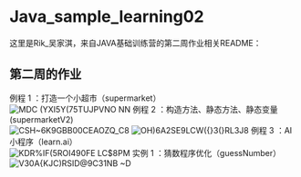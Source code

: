 # Java_sample_learning02
这里是Rik_吴家淇，来自JAVA基础训练营的第二周作业相关README：
## 第二周的作业
例程 1 ：打造一个小超市（supermarket）<br>
![MDC (YXI5Y(75TUJPVNO NN](https://user-images.githubusercontent.com/106880818/173677416-7432eeb8-badf-45d9-82bd-7b870549f057.png)
例程 2 ：构造方法、静态方法、静态变量(supermarketV2)<br>
![CSH~6`K9GBB00CEAO`ZQ_C8](https://user-images.githubusercontent.com/106880818/173677572-13aa6ea1-eb83-4b2f-80f8-9e3a6810edb2.png)
![OH)6A2SE9LCW({}3(}RL3J8](https://user-images.githubusercontent.com/106880818/173677608-c294e201-5576-47d0-8737-26cfbb944531.png)
例程 3 ：AI小程序（learn.ai）<br>
![KDR%IF(5ROI490FE LC$8PM](https://user-images.githubusercontent.com/106880818/173677644-4cea4f5f-7e77-4de1-89ce-94de0c0fb2b3.png)
实例 1 ：猜数程序优化（guessNumber）<br>
![V30A{KJC)RSID@9C31NB ~D](https://user-images.githubusercontent.com/106880818/173677651-a90bcfa4-9be0-4991-bafa-7bf56284d422.png)
